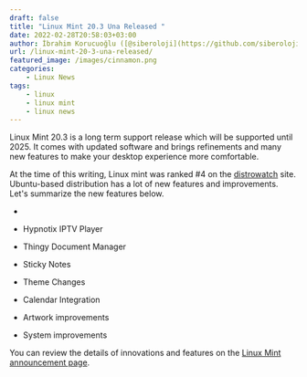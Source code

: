 ```yaml
---
draft: false
title: "Linux Mint 20.3 Una Released "
date: 2022-02-28T20:58:03+03:00
author: İbrahim Korucuoğlu ([@siberoloji](https://github.com/siberoloji))
url: /linux-mint-20-3-una-released/
featured_image: /images/cinnamon.png
categories:
    - Linux News
tags:
    - linux
    - linux mint
    - linux news
---
```



Linux Mint 20.3 is a long term support release which will be supported until 2025. It comes with updated software and brings refinements and many new features to make your desktop experience more comfortable.



At the time of this writing, Linux mint was ranked #4 on the <a href="https://distrowatch.com/" target="_blank" rel="noreferrer noopener">distrowatch</a> site. Ubuntu-based distribution has a lot of new features and improvements. Let's summarize the new features below.


* 
* Hypnotix IPTV Player

* Thingy Document Manager

* Sticky Notes

* Theme Changes

* Calendar Integration

* Artwork improvements

* System improvements




You can review the details of innovations and features on the <a href="https://www.linuxmint.com/rel_una_cinnamon_whatsnew.php" target="_blank" rel="noreferrer noopener">Linux Mint announcement page</a>.
